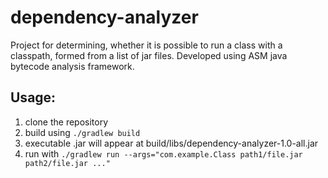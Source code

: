 # dependency-analyzer
Project for determining, whether it is possible 
to run a class with a classpath, formed
from a list of jar files. Developed using ASM java bytecode analysis framework.

## Usage:
1) clone the repository
2) build using
```./gradlew build```
3) executable .jar will appear at 
build/libs/dependency-analyzer-1.0-all.jar
4) run with
```./gradlew run --args="com.example.Class path1/file.jar path2/file.jar ..."```
